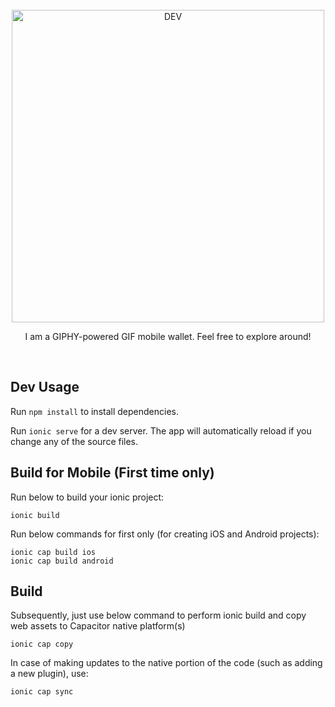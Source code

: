 <div align="center">
    <br/>
    <img alt="DEV" src="https://blog.phonehouse.es/wp-content/uploads/2018/01/giphy-1-1.gif" width="500px">
    <p>I am a GIPHY-powered GIF mobile wallet. Feel free to explore around!</p>
</div>

<br/>


## Dev Usage

Run `npm install` to install dependencies.

Run `ionic serve` for a dev server. The app will automatically reload if you change any of the source files.

## Build for Mobile (First time only)
Run below to build your ionic project:

    ionic build

Run below commands for first only (for creating iOS and Android projects):

    ionic cap build ios 
    ionic cap build android


## Build
Subsequently, just use below command to perform ionic build and copy web assets to Capacitor native platform(s)

    ionic cap copy

In case of making updates to the native portion of the code (such as adding a new plugin), use:

    ionic cap sync



